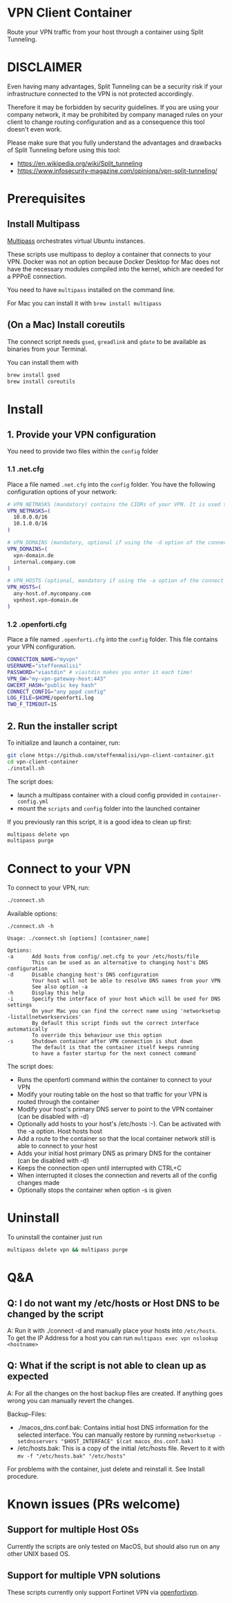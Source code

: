 # VPN Client Container

Route your VPN traffic from your host through a container using Split Tunneling.


# DISCLAIMER

Even having many advantages, Split Tunneling can be a security risk if your infrastructure connected to the VPN is not protected accordingly.

Therefore it may be forbidden by security guidelines. If you are using your company network, it may be prohibited by company managed rules on your client to change routing configuration and as a consequence this tool doesn't even work.

Please make sure that you fully understand the advantages and drawbacks of Split Tunneling before using this tool:
* https://en.wikipedia.org/wiki/Split_tunneling
* https://www.infosecurity-magazine.com/opinions/vpn-split-tunneling/


# Prerequisites

## Install Multipass
[Multipass](https://multipass.run/) orchestrates virtual Ubuntu instances.

These scripts use multipass to deploy a container that connects to your VPN. Docker was not an option because Docker Desktop for Mac does not have the necessary modules compiled into the kernel, which are needed for a PPPoE connection.

You need to have `multipass` installed on the command line.

For Mac you can install it with `brew install multipass`

## (On a Mac) Install coreutils

The connect script needs `gsed`, `greadlink` and `gdate` to be available as binaries from your Terminal.

You can install them with
```bash
brew install gsed
brew install coreutils
```

# Install

## 1. Provide your VPN configuration

You need to provide two files within the `config` folder

### 1.1 .net.cfg
Place a file named `.net.cfg` into the `config` folder. You have the following configuration options of your network:
```bash
# VPN_NETMASKS (mandatory) contains the CIDRs of your VPN. It is used to route traffic for these CIDRs through the container
VPN_NETMASKS=(
  10.0.0.0/16
  10.1.0.0/16
)

# VPN_DOMAINS (mandatory, optional if using the -d option of the connect script). This variable is used to route DNS queries for these domains to your VPN
VPN_DOMAINS=(
  vpn-domain.de
  internal.company.com
)

# VPN_HOSTS (optional, mandatory if using the -a option of the connect script). The VPN Hosts are used to update your /etc/hosts file.
VPN_HOSTS=(
  any-host.of.mycompany.com
  vpnhost.vpn-domain.de
)
```

### 1.2 .openforti.cfg
Place a file named `.openforti.cfg` into the `config` folder. This file contains your VPN configuration.
```bash
CONNECTION_NAME="myvpn"
USERNAME="steffenmalisi"
PASSWORD="viastdin" # viastdin makes you enter it each time!
VPN_GW="my-vpn-gateway-host:443"
GWCERT_HASH="public key hash"
CONNECT_CONFIG="any pppd config"
LOG_FILE=$HOME/openforti.log
TWO_F_TIMEOUT=15
```

## 2. Run the installer script

To initialize and launch a container, run:

```bash
git clone https://github.com/steffenmalisi/vpn-client-container.git
cd vpn-client-container
./install.sh
```

The script does:
- launch a multipass container with a cloud config provided in `container-config.yml`
- mount the `scripts` and `config` folder into the launched container

If you previously ran this script, it is a good idea to clean up first:
```bash
multipass delete vpn
multipass purge
```

# Connect to your VPN

To connect to your VPN, run:

```bash
./connect.sh
```

Available options:
```
./connect.sh -h

Usage: ./connect.sh [options] [container_name]

Options:
-a      Add hosts from config/.net.cfg to your /etc/hosts/file
        This can be used as an alternative to changing host's DNS configuration
-d      Disable changing host's DNS configuration
        Your host will not be able to resolve DNS names from your VPN
        See also option -a
-h      Display this help
-i      Specify the interface of your host which will be used for DNS settings
        On your Mac you can find the correct name using 'networksetup -listallnetworkservices'
        By default this script finds out the correct interface automatically
        To override this behaviour use this option
-s      Shutdown container after VPN connection is shut down
        The default is that the container itself keeps running
        to have a faster startup for the next connect command
```

The script does:
- Runs the openforti command within the container to connect to your VPN
- Modify your routing table on the host so that traffic for your VPN is routed through the container
- Modify your host's primary DNS server to point to the VPN container (can be disabled with -d)
- Optionally add hosts to your host's /etc/hosts :-). Can be activated with the -a option. Host hosts host
- Add a route to the container so that the local container network still is able to connect to your host
- Adds your initial host primary DNS as primary DNS for the container (can be disabled with -d)
- Keeps the connection open until interrupted with CTRL+C
- When interrupted it closes the connection and reverts all of the config changes made
- Optionally stops the container when option -s is given

# Uninstall
To uninstall the container just run
```bash
multipass delete vpn && multipass purge
```

# Q&A

## Q: I do not want my /etc/hosts or Host DNS to be changed by the script
A: Run it with ./connect -d and manually place your hosts into `/etc/hosts`. To get the IP Address for a host you can run `multipass exec vpn nslookup <hostname>`

## Q: What if the script is not able to clean up as expected
A: For all the changes on the host backup files are created. If anything goes wrong you can manually revert the changes.

Backup-Files:
- ./macos_dns.conf.bak: Contains initial host DNS information for the selected interface. You can manually restore by running `networksetup -setdnsservers "$HOST_INTERFACE" $(cat macos_dns.conf.bak)`
- /etc/hosts.bak: This is a copy of the initial /etc/hosts file. Revert to it with `mv -f "/etc/hosts.bak" "/etc/hosts"`

For problems with the container, just delete and reinstall it. See Install procedure.

# Known issues (PRs welcome)

## Support for multiple Host OSs
Currently the scripts are only tested on MacOS, but should also run on any other UNIX based OS.

## Support for multiple VPN solutions
These scripts currently only support Fortinet VPN via [openfortivpn](https://github.com/adrienverge/openfortivpn).